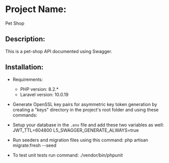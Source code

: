 # Project Name:
Pet Shop

## Description:
This is a pet-shop API documented using Swagger.

## Installation:
- Requirements:
    - PHP version: 8.2.*
    - Laravel version: 10.0.19

- Generate OpenSSL key pairs for asymmetric key token generation by creating a "keys" directory in the project's root folder and using these commands:


- Setup your database in the `.env` file and add these two variables as well:
  JWT_TTL=604800
  L5_SWAGGER_GENERATE_ALWAYS=true


- Run seeders and migration files using this command:
  php artisan migrate:fresh --seed

- To test unit tests run command:
  ./vendor/bin/phpunit
